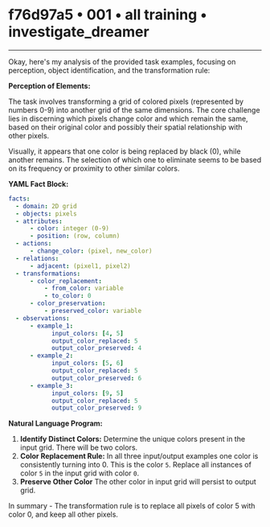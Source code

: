 # f76d97a5 • 001 • all training • investigate_dreamer

---
Okay, here's my analysis of the provided task examples, focusing on perception, object identification, and the transformation rule:

**Perception of Elements:**

The task involves transforming a grid of colored pixels (represented by numbers 0-9) into another grid of the same dimensions. The core challenge lies in discerning which pixels change color and which remain the same, based on their original color and possibly their spatial relationship with other pixels.

Visually, it appears that one color is being replaced by black (0), while another remains. The selection of which one to eliminate seems to be based on its frequency or proximity to other similar colors.

**YAML Fact Block:**



```yaml
facts:
  - domain: 2D grid
  - objects: pixels
  - attributes:
      - color: integer (0-9)
      - position: (row, column)
  - actions:
      - change_color: (pixel, new_color)
  - relations:
      - adjacent: (pixel1, pixel2)
  - transformations:
      - color_replacement:
          - from_color: variable
          - to_color: 0
      - color_preservation:
          - preserved_color: variable
  - observations:
      - example_1:
            input_colors: [4, 5]
            output_color_replaced: 5
            output_color_preserved: 4
      - example_2:
            input_colors: [5, 6]
            output_color_replaced: 5
            output_color_preserved: 6
      - example_3:
            input_colors: [9, 5]
            output_color_replaced: 5
            output_color_preserved: 9
```



**Natural Language Program:**

1.  **Identify Distinct Colors:** Determine the unique colors present in the input grid. There will be two colors.
2.  **Color Replacement Rule:**
    In all three input/output examples one color is consistently turning into 0. This is the color `5`. Replace all instances of color `5` in the input grid with color `0`.
3.  **Preserve Other Color** The other color in input grid will persist to output grid.

In summary - The transformation rule is to replace all pixels of color 5 with color 0, and keep all other pixels.

